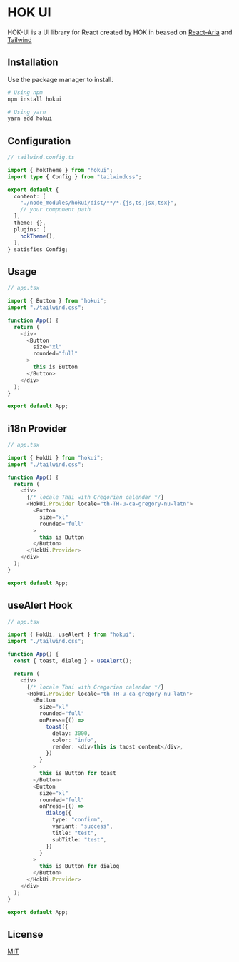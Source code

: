 # HOK UI

HOK-UI is a UI library for React created by HOK in beased on [React-Aria](https://react-spectrum.adobe.com/react-aria/index.html) and [Tailwind](https://tailwindcss.com/)

## Installation

Use the package manager to install.

```bash
# Using npm
npm install hokui

# Using yarn
yarn add hokui
```

## Configuration

```ts
// tailwind.config.ts

import { hokTheme } from "hokui";
import type { Config } from "tailwindcss";

export default {
  content: [
    "./node_modules/hokui/dist/**/*.{js,ts,jsx,tsx}",
    // your component path
  ],
  theme: {},
  plugins: [
    hokTheme(),
  ],
} satisfies Config;

```

## Usage

```ts
// app.tsx

import { Button } from "hokui";
import "./tailwind.css";

function App() {
  return (
    <div>
      <Button
        size="xl"
        rounded="full"
      >
        this is Button
      </Button>
    </div>
  );
}

export default App;
```

## i18n Provider

```ts
// app.tsx

import { HokUi } from "hokui";
import "./tailwind.css";

function App() {
  return (
    <div>
      {/* locale Thai with Gregorian calendar */}
      <HokUi.Provider locale="th-TH-u-ca-gregory-nu-latn">
        <Button
          size="xl"
          rounded="full"
        >
          this is Button
        </Button>
      </HokUi.Provider>
    </div>
  );
}

export default App;
```

## useAlert Hook

```ts
// app.tsx

import { HokUi, useAlert } from "hokui";
import "./tailwind.css";

function App() {
  const { toast, dialog } = useAlert();

  return (
    <div>
      {/* locale Thai with Gregorian calendar */}
      <HokUi.Provider locale="th-TH-u-ca-gregory-nu-latn">
        <Button
          size="xl"
          rounded="full"
          onPress={() =>
            toast({
              delay: 3000,
              color: "info",
              render: <div>this is taost content</div>,
            })
          }
        >
          this is Button for toast
        </Button>
        <Button
          size="xl"
          rounded="full"
          onPress={() =>
            dialog({
              type: "confirm",
              variant: "success",
              title: "test",
              subTitle: "test",
            })
          }
        >
          this is Button for dialog
        </Button>
      </HokUi.Provider>
    </div>
  );
}

export default App;
```

## License

[MIT](https://choosealicense.com/licenses/mit/)
